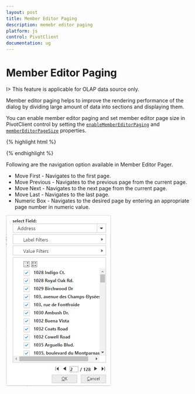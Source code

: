```yaml
---
layout: post
title: Member Editor Paging
description: memebr editor paging
platform: js
control: PivotClient
documentation: ug
---
```


# Member Editor Paging

I> This feature is applicable for OLAP data source only.

Member editor paging helps to improve the rendering performance of the dialog by dividing large amount of data into sections and displaying them.

You can enable member editor paging and set member editor page size in PivotClient control by setting the [`enableMemberEditorPaging`](/js/api/ejpivotclient#members:enableMemberEditorPaging) and [`memberEditorPageSize`](/js/api/ejpivotclient#members:memberEditorPageSize) properties.

{% highlight html %}

<div id="PivotClient1"></div>
<script>
    $("#PivotClient1").ejPivotClient({
        //...
        enableMemberEditorPaging : true, 
        memberEditorPageSize : 100
    });
</script>

{% endhighlight %}

Following are the navigation option available in Member Editor Pager.
* Move First - Navigates to the first page.
* Move Previous - Navigates to the previous page from the current page.
* Move Next - Navigates to the next page from the current page.
* Move Last - Navigates to the last page.
* Numeric Box - Navigates to the desired page by entering an appropriate page number in numeric value.


![](Member_Editor_images/member_editor.png)